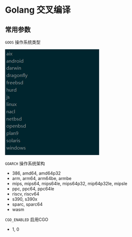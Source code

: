 # Golang 交叉编译

## 常用参数

`GOOS` 操作系统类型

![1564568286756](assets/1564568286756.png)

`GOARCH` 操作系统架构

- 386, amd64, amd64p32
- arm, arm64, arm64be, armbe
- mips, mips64, mips64le, mips64p32, mip64p32le, mipsle
- ppc, ppc64, ppc64le
- riscv, riscv64
- s390, s390x
- sparc, sparc64
- wasm

`CGO_ENABLED` 启用CGO

- 1, 0